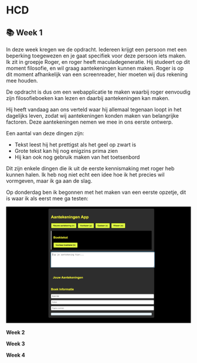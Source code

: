 # HCD
## **📚 Week 1** 
In deze week kregen we de opdracht. Iedereen krijgt een persoon met een beperking toegewezen en je gaat specifiek voor deze persoon iets maken. Ik zit in groepje Roger, en roger heeft maculadegeneratie. Hij studeert op dit moment filosofie, en wil graag aantekeningen kunnen maken. Roger is op dit moment afhankelijk van een screenreader, hier moeten wij dus rekening mee houden.

De opdracht is dus om een webapplicatie te maken waarbij roger eenvoudig zijn filosofieboeken kan lezen en daarbij aantekeningen kan maken. 

Hij heeft vandaag aan ons verteld waar hij allemaal tegenaan loopt in het dagelijks leven, zodat wij aantekeningen konden maken van belangrijke factoren. Deze aantekeningen nemen we mee in ons eerste ontwerp. 

Een aantal van deze dingen zijn:
 - Tekst leest hij het prettigst als het geel op zwart is
 - Grote tekst kan hij nog enigzins prima zien
 - Hij kan ook nog gebruik maken van het toetsenbord

Dit zijn enkele dingen die ik uit de eerste kennismaking met roger heb kunnen halen. Ik heb nog niet echt een idee hoe ik het precies wil vormgeven, maar ik ga aan de slag. 

Op donderdag ben ik begonnen met het maken van een eerste opzetje, dit is waar ik als eerst mee ga testen: 

![Roger test 1](images/RogerTest1.png)

**Week 2**

**Week 3**

**Week 4**


